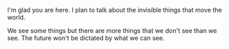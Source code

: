 I'm glad you are here. I plan to talk about the invisible things that move the world.

We see some things but there are more things that we don't see than we see.
The future won't be dictated by what we can see.

